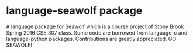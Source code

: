 # language-seawolf package

A language package for Seawolf which is a course project of Stony Brook Spring 2016 CSE 307 class. Some code are borrowed from language-c and language-python packages. Contributions are greatly appreciated. GO SEAWOLF!

<!-- ![A screenshot of your package](https://f.cloud.github.com/assets/69169/2290250/c35d867a-a017-11e3-86be-cd7c5bf3ff9b.gif) -->
